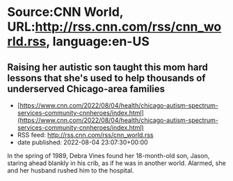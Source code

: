 # Source:CNN World, URL:http://rss.cnn.com/rss/cnn_world.rss, language:en-US

## Raising her autistic son taught this mom hard lessons that she's used to help thousands of underserved Chicago-area families
 - [https://www.cnn.com/2022/08/04/health/chicago-autism-spectrum-services-community-cnnheroes/index.html](https://www.cnn.com/2022/08/04/health/chicago-autism-spectrum-services-community-cnnheroes/index.html)
 - RSS feed: http://rss.cnn.com/rss/cnn_world.rss
 - date published: 2022-08-04 23:07:30+00:00

In the spring of 1989, Debra Vines found her 18-month-old son, Jason, staring ahead blankly in his crib, as if he was in another world. Alarmed, she and her husband rushed him to the hospital.

